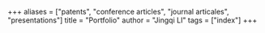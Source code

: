 
+++
aliases = ["patents", "conference articles", "journal articales", "presentations"]
title = "Portfolio"
author = "Jingqi LI"
tags = ["index"]
+++
